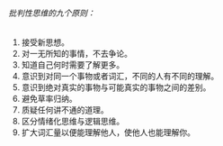 ###### 批判性思维的九个原则：

1. 接受新思想。
2. 对一无所知的事情，不去争论。
3. 知道自己何时需要了解更多。
4. 意识到对同一个事物或者词汇，不同的人有不同的理解。
5. 意识到绝对真实的事物与可能真实的事物之间的差别。
6. 避免草率归纳。
7. 质疑任何讲不通的道理。
8. 区分情绪化思维与逻辑思维。
9. 扩大词汇量以便能理解他人，使他人也能理解你。

